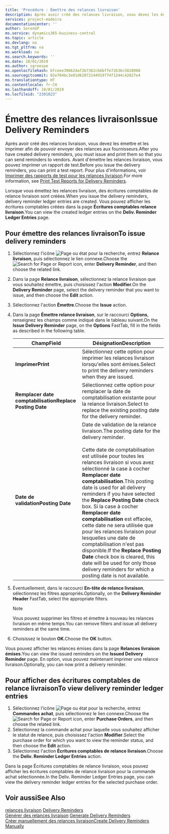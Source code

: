```yaml
---
title: 'Procédure : Émettre des relances livraison'
description: Après avoir créé des relances livraison, vous devez les émettre et les imprimer afin de pouvoir envoyer des relances aux fournisseurs. Avant d'émettre les relances livraison, vous pouvez imprimer un rapport de test.
services: project-madeira
documentationcenter: ''
author: SorenGP
ms.service: dynamics365-business-central
ms.topic: article
ms.devlang: na
ms.tgt_pltfrm: na
ms.workload: na
ms.search.keywords: ''
ms.date: 10/01/2019
ms.author: sgroespe
ms.openlocfilehash: bfceee396624af2b7362cb6bffe72b36c5828988
ms.sourcegitcommit: 02e704bc3e01d62072144919774f1244c42827e4
ms.translationtype: HT
ms.contentlocale: fr-CH
ms.lasthandoff: 10/01/2019
ms.locfileid: "2301023"
---
```

# <a name="issue-delivery-reminders"></a><span data-ttu-id="80f5b-104">Émettre des relances livraison</span><span class="sxs-lookup"><span data-stu-id="80f5b-104">Issue Delivery Reminders</span></span>
<span data-ttu-id="80f5b-105">Après avoir créé des relances livraison, vous devez les émettre et les imprimer afin de pouvoir envoyer des relances aux fournisseurs.</span><span class="sxs-lookup"><span data-stu-id="80f5b-105">After you have created delivery reminders, you must issue and print them so that you can send reminders to vendors.</span></span> <span data-ttu-id="80f5b-106">Avant d'émettre les relances livraison, vous pouvez imprimer un rapport de test.</span><span class="sxs-lookup"><span data-stu-id="80f5b-106">Before you issue the delivery reminders, you can print a test report.</span></span> <span data-ttu-id="80f5b-107">Pour plus d'informations, voir [Imprimer des rapports de test pour les relances livraison](how-to-print-test-reports-for-delivery-reminders.md).</span><span class="sxs-lookup"><span data-stu-id="80f5b-107">For more information, see [Print Test Reports for Delivery Reminders](how-to-print-test-reports-for-delivery-reminders.md).</span></span>  

<span data-ttu-id="80f5b-108">Lorsque vous émettez les relances livraison, des écritures comptables de relance livraison sont créées.</span><span class="sxs-lookup"><span data-stu-id="80f5b-108">When you issue the delivery reminders, delivery reminder ledger entries are created.</span></span> <span data-ttu-id="80f5b-109">Vous pouvez afficher les écritures comptables créées dans la page **Écritures comptables relance livraison**.</span><span class="sxs-lookup"><span data-stu-id="80f5b-109">You can view the created ledger entries on the **Deliv. Reminder Ledger Entries** page.</span></span>  

## <a name="to-issue-delivery-reminders"></a><span data-ttu-id="80f5b-110">Pour émettre des relances livraison</span><span class="sxs-lookup"><span data-stu-id="80f5b-110">To issue delivery reminders</span></span>  

1.  <span data-ttu-id="80f5b-111">Sélectionnez l'icône ![Page ou état pour la recherche](../../media/ui-search/search_small.png "Page ou état pour la recherche"), entrez **Relance livraison**, puis sélectionnez le lien connexe.</span><span class="sxs-lookup"><span data-stu-id="80f5b-111">Choose the ![Search for Page or Report](../../media/ui-search/search_small.png "Search for Page or Report icon") icon, enter **Delivery Reminder**, and then choose the related link.</span></span>  
2.  <span data-ttu-id="80f5b-112">Dans la page **Relance livraison**, sélectionnez la relance livraison que vous souhaitez émettre, puis choisissez l'action **Modifier**.</span><span class="sxs-lookup"><span data-stu-id="80f5b-112">On the **Delivery Reminder** page, select the delivery reminder that you want to issue, and then choose the **Edit** action.</span></span>  
3.  <span data-ttu-id="80f5b-113">Sélectionnez l'action **Émettre**.</span><span class="sxs-lookup"><span data-stu-id="80f5b-113">Choose the **Issue** action.</span></span>  
4.  <span data-ttu-id="80f5b-114">Dans la page **Émettre relance livraison**, sur le raccourci **Options**, renseignez les champs comme indiqué dans le tableau suivant.</span><span class="sxs-lookup"><span data-stu-id="80f5b-114">On the **Issue Delivery Reminder** page, on the **Options** FastTab, fill in the fields as described in the following table.</span></span>  

    |<span data-ttu-id="80f5b-115">Champ</span><span class="sxs-lookup"><span data-stu-id="80f5b-115">Field</span></span>|<span data-ttu-id="80f5b-116">Désignation</span><span class="sxs-lookup"><span data-stu-id="80f5b-116">Description</span></span>|  
    |---------------------------------|---------------------------------------|  
    |<span data-ttu-id="80f5b-117">**Imprimer**</span><span class="sxs-lookup"><span data-stu-id="80f5b-117">**Print**</span></span>|<span data-ttu-id="80f5b-118">Sélectionnez cette option pour imprimer les relances livraison lorsqu'elles sont émises.</span><span class="sxs-lookup"><span data-stu-id="80f5b-118">Select to print the delivery reminders when they are issued.</span></span>|  
    |<span data-ttu-id="80f5b-119">**Remplacer date comptabilisation**</span><span class="sxs-lookup"><span data-stu-id="80f5b-119">**Replace Posting Date**</span></span>|<span data-ttu-id="80f5b-120">Sélectionnez cette option pour remplacer la date de comptabilisation existante pour la relance livraison.</span><span class="sxs-lookup"><span data-stu-id="80f5b-120">Select to replace the existing posting date for the delivery reminder.</span></span>|  
    |<span data-ttu-id="80f5b-121">**Date de validation**</span><span class="sxs-lookup"><span data-stu-id="80f5b-121">**Posting Date**</span></span>|<span data-ttu-id="80f5b-122">Date de validation de la relance livraison.</span><span class="sxs-lookup"><span data-stu-id="80f5b-122">The posting date for the delivery reminder.</span></span><br /><br /> <span data-ttu-id="80f5b-123">Cette date de comptabilisation est utilisée pour toutes les relances livraison si vous avez sélectionné la case à cocher **Remplacer date comptabilisation**.</span><span class="sxs-lookup"><span data-stu-id="80f5b-123">This posting date is used for all delivery reminders if you have selected the **Replace Posting Date** check box.</span></span> <span data-ttu-id="80f5b-124">Si la case à cocher **Remplacer date comptabilisation** est effacée, cette date ne sera utilisée que pour les relances livraison pour lesquelles une date de comptabilisation n'est pas disponible.</span><span class="sxs-lookup"><span data-stu-id="80f5b-124">If the **Replace Posting Date** check box is cleared, this date will be used for only those delivery reminders for which a posting date is not available.</span></span>|  

5.  <span data-ttu-id="80f5b-125">Éventuellement, dans le raccourci **En-tête de relance livraison**, sélectionnez les filtres appropriés.</span><span class="sxs-lookup"><span data-stu-id="80f5b-125">Optionally, on the **Delivery Reminder Header** FastTab, select the appropriate filters.</span></span>  

    > [!NOTE]  
    >  <span data-ttu-id="80f5b-126">Vous pouvez supprimer les filtres et émettre à nouveau les relances livraison en même temps.</span><span class="sxs-lookup"><span data-stu-id="80f5b-126">You can remove filters and issue all delivery reminders at the same time.</span></span>  

6.  <span data-ttu-id="80f5b-127">Choisissez le bouton **OK**.</span><span class="sxs-lookup"><span data-stu-id="80f5b-127">Choose the **OK** button.</span></span>  

<span data-ttu-id="80f5b-128">Vous pouvez afficher les relances émises dans la page **Relances livraison émises**.</span><span class="sxs-lookup"><span data-stu-id="80f5b-128">You can view the issued reminders on the **Issued Delivery Reminder** page.</span></span> <span data-ttu-id="80f5b-129">En option, vous pouvez maintenant imprimer une relance livraison.</span><span class="sxs-lookup"><span data-stu-id="80f5b-129">Optionally, you can now print a delivery reminder.</span></span>  

## <a name="to-view-delivery-reminder-ledger-entries"></a><span data-ttu-id="80f5b-130">Pour afficher des écritures comptables de relance livraison</span><span class="sxs-lookup"><span data-stu-id="80f5b-130">To view delivery reminder ledger entries</span></span>  

1.  <span data-ttu-id="80f5b-131">Sélectionnez l'icône ![Page ou état pour la recherche](../../media/ui-search/search_small.png "Page ou état pour la recherche"), entrez **Commandes achat**, puis sélectionnez le lien connexe.</span><span class="sxs-lookup"><span data-stu-id="80f5b-131">Choose the ![Search for Page or Report](../../media/ui-search/search_small.png "Search for Page or Report icon") icon, enter **Purchase Orders**, and then choose the related link.</span></span>  
2.  <span data-ttu-id="80f5b-132">Sélectionnez la commande achat pour laquelle vous souhaitez afficher le statut de relance, puis choisissez l'action **Modifier**.</span><span class="sxs-lookup"><span data-stu-id="80f5b-132">Select the purchase order for which you want to view the reminder status, and then choose the **Edit** action.</span></span>  
3.  <span data-ttu-id="80f5b-133">Sélectionnez l'action **Écritures comptables de relance livraison**.</span><span class="sxs-lookup"><span data-stu-id="80f5b-133">Choose the **Deliv. Reminder Ledger Entries** action.</span></span>  

<span data-ttu-id="80f5b-134">Dans la page Écritures comptables de relance livraison, vous pouvez afficher les écritures comptables de relance livraison pour la commande achat sélectionnée.</span><span class="sxs-lookup"><span data-stu-id="80f5b-134">In the Deliv. Reminder Ledger Entries page, you can view the delivery reminder ledger entries for the selected purchase order.</span></span>  

## <a name="see-also"></a><span data-ttu-id="80f5b-135">Voir aussi</span><span class="sxs-lookup"><span data-stu-id="80f5b-135">See Also</span></span>  
 <span data-ttu-id="80f5b-136">[relances livraison](delivery-reminders.md) </span><span class="sxs-lookup"><span data-stu-id="80f5b-136">[Delivery Reminders](delivery-reminders.md) </span></span>  
 <span data-ttu-id="80f5b-137">[Générer des relances livraison](how-to-generate-delivery-reminders.md) </span><span class="sxs-lookup"><span data-stu-id="80f5b-137">[Generate Delivery Reminders](how-to-generate-delivery-reminders.md) </span></span>  
 [<span data-ttu-id="80f5b-138">Créer manuellement des relances livraison</span><span class="sxs-lookup"><span data-stu-id="80f5b-138">Create Delivery Reminders Manually</span></span>](how-to-create-delivery-reminders-manually.md)
